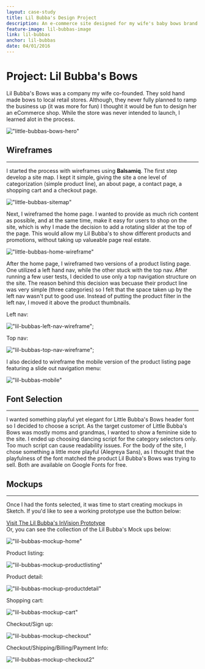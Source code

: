 ```yaml
---
layout: case-study
title: Lil Bubba's Design Project
description: An e-commerce site designed for my wife's baby bows brand. Work included wireframing, font-selection, and responsive site design.
feature-image: lil-bubbas-image
link: lil-bubbas
anchor: lil-bubbas
date: 04/01/2016
---
```


# Project: Lil Bubba's Bows

Lil Bubba's Bows was a company my wife co-founded. They sold hand made bows to local retail stores. Although, they never fully planned to ramp the business up (it was more for fun) I thought it would be fun to design her an eCommerce shop. While the store was never intended to launch, I learned alot in the process.

!["little-bubbas-bows-hero"](/assets/images/lil-bubbas.png)

## Wireframes
---

I started the process with wireframes using **Balsamiq**.  The first step develop a site map. I kept it simple, giving the site a one level of categorization (simple product line), an about page, a contact page, a shopping cart and a checkout page.

!["little-bubbas-sitemap"](/assets/images/lilbubbas-wireframe-sitemap.png)

Next, I wireframed the home page. I wanted to provide as much rich content as possible, and at the same time, make it easy for users to shop on the site, which is why I made the decision to add a rotating slider at the top of the page. This would allow my Lil Bubba's to show different products and promotions, without taking up valueable page real estate.

!["little-bubbas-home-wireframe"](/assets/images/lilbubbas-wireframe-home.png)

After the home page, I wireframed two versions of a product listing page. One utilized a left hand nav, while the other stuck with the top nav. After running a few user tests, I decided to use only a top navigation structure on the site. The reason behind this decision was becuase their product line was very simple (three categories) so I felt that the space taken up by the left nav wasn't put to good use. Instead of putting the product filter in the left nav, I moved it above the product thumbnails.

Left nav:

!["lil-bubbas-left-nav-wireframe"](/assets/images/lilbubbas-wireframe-productlisting1.png);

Top nav:

!["lil-bubbas-top-nav-wireframe"](/assets/images/lilbubbas-wireframe-productlisting2.png);

I also decided to wireframe the mobile version of the product listing page featuring a slide out navigation menu:

!["lil-bubbas-mobile"](/assets/images/lilbubbas-wireframe-mobile.png)

## Font Selection
---

I wanted something playful yet elegant for Little Bubba's Bows header font so I decided to choose a script. As the target customer of Little Bubba's Bows was mostly moms and grandmas, I wanted to show a feminine side to the site. I ended up choosing dancing script for the category selectors only. Too much script can cause readability issues. For the body of the site, I chose something a little more playful (Alegreya Sans), as I thought that the playfulness of the font matched the product Lil Bubba's Bows was trying to sell. Both are available on Google Fonts for free.

## Mockups
---

Once I had the fonts selected, it was time to start creating mockups in Sketch. If you'd like to see a working prototype use the button below:

<div>
  <a href="https://invis.io/WV4YF3OHD#/115089785_Home_Page_Slide_2" target="_blank">
    <div class="learn-button">Visit The Lil Bubba's InVision Prototype</div>
  </a>
</div>
Or, you can see the collection of the Lil Bubba's Mock ups below:

!["lil-bubbas-mockup-home"](/assets/images/lilbubbas-mockup-home.png)

Product listing:

!["lil-bubbas-mockup-productlisting"](/assets/images/lilbubbas-mockup-productlisting.png)

Product detail:

!["lil-bubbas-mockup-productdetail"](/assets/images/lilbubbas-mockup-productdetail.png)

Shopping cart:

!["lil-bubbas-mockup-cart"](/assets/images/lilbubbas-mockup-cart.png)

Checkout/Sign up:

!["lil-bubbas-mockup-checkout"](/assets/images/lilbubbas-mockup-checkout.png)

Checkout/Shipping/Billing/Payment Info:

!["lil-bubbas-mockup-checkout2"](/assets/images/lilbubbas-mockup-checkout2.png)